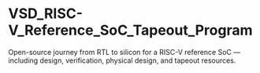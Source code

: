 # VSD_RISC-V_Reference_SoC_Tapeout_Program
Open-source journey from RTL to silicon for a RISC-V reference SoC — including design, verification, physical design, and tapeout resources.
